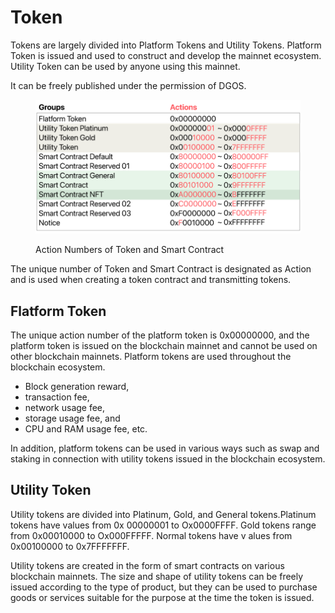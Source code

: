 # Token

Tokens are largely divided into Platform Tokens and Utility Tokens. Platform Token is issued and used to construct and develop the mainnet ecosystem. Utility Token can be used by anyone using this mainnet.

It can be freely published under the permission of DGOS.

<figure><img src="../../../.gitbook/assets/image (1).png" alt=""><figcaption><p>Action Numbers of Token and Smart Contract</p></figcaption></figure>

The unique number of Token and Smart Contract is designated as Action and is used when creating a token contract and transmitting tokens.

## Flatform Token

The unique action number of the platform token is 0x00000000, and the platform token is issued on the blockchain mainnet and cannot be used on other blockchain mainnets. Platform tokens are used throughout the blockchain ecosystem.&#x20;

* Block generation reward,&#x20;
* transaction fee,&#x20;
* network usage fee,&#x20;
* storage usage fee, and&#x20;
* CPU and RAM usage fee, etc.

In addition, platform tokens can be used in various ways such as swap and staking in connection with utility tokens issued in the blockchain ecosystem.

## Utility Token

Utility tokens are divided into Platinum, Gold, and General tokens.Platinum tokens have values from 0x 00000001 to Ox0000FFFF. Gold tokens range from 0x00010000 to Ox000FFFFF. Normal tokens have v alues from 0x00100000 to 0x7FFFFFFF.&#x20;

Utility tokens are created in the form of smart contracts on various blockchain mainnets. The size and shape of utility tokens can be freely issued according to the type of product, but they can be used to purchase goods or services suitable for the purpose at the time the token is issued.
